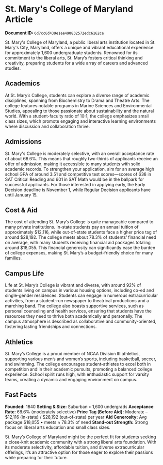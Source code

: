 # St. Mary's College of Maryland Article

**Document ID:** `6d7cc6d439e1ee490832572edc6162ce`

St. Mary's College of Maryland, a public liberal arts institution located in St. Mary's City, Maryland, offers a unique and vibrant educational experience for approximately 1,600 undergraduate students. Renowned for its commitment to the liberal arts, St. Mary’s fosters critical thinking and creativity, preparing students for a wide array of careers and advanced studies.

## Academics
At St. Mary’s College, students can explore a diverse range of academic disciplines, spanning from Biochemistry to Drama and Theatre Arts. The college features notable programs in Marine Sciences and Environmental Studies, appealing to those passionate about sustainability and the natural world. With a student-faculty ratio of 10:1, the college emphasizes small class sizes, which promote engaging and interactive learning environments where discussion and collaboration thrive.

## Admissions
St. Mary's College is moderately selective, with an overall acceptance rate of about 68.6%. This means that roughly two-thirds of applicants receive an offer of admission, making it accessible to many students with solid academic records. To strengthen your application, aim for an average high school GPA of around 3.51 and competitive test scores—scores of 638 in SAT Critical Reading and 601 in SAT Math would be in the ballpark for successful applicants. For those interested in applying early, the Early Decision deadline is November 1, while Regular Decision applicants have until January 15.

## Cost & Aid
The cost of attending St. Mary’s College is quite manageable compared to many private institutions. In-state students pay an annual tuition of approximately $12,116, while out-of-state students face a higher price tag of around $28,192. The college meets about 78.3% of students’ financial need on average, with many students receiving financial aid packages totaling around $18,055. This financial generosity can significantly ease the burden of college expenses, making St. Mary’s a budget-friendly choice for many families.

## Campus Life
Life at St. Mary’s College is vibrant and diverse, with around 92% of students living on campus in various housing options, including co-ed and single-gender residences. Students can engage in numerous extracurricular activities, from a student-run newspaper to theatrical productions and a marching band. The college also boasts supportive services, such as personal counseling and health services, ensuring that students have the resources they need to thrive both academically and personally. The campus atmosphere is described as collaborative and community-oriented, fostering lasting friendships and connections.

## Athletics
St. Mary’s College is a proud member of NCAA Division III athletics, supporting various men’s and women’s sports, including basketball, soccer, and swimming. The college encourages student-athletes to excel both in competition and in their academic pursuits, promoting a balanced college experience. School spirit runs high, with enthusiastic support for varsity teams, creating a dynamic and engaging environment on campus.

## Fast Facts
**Founded:** 1840
**Setting & Size:** Suburban • 1,600 undergrads
**Acceptance Rate:** 68.6% (moderately selective)
**Price Tag (Before Aid):** Moderate – $12,116 (in-state) / $28,192 (out-of-state) per year
**Aid Generosity:** Avg package $18,055 • meets ≈ 78.3% of need
**Stand-out Strength:** Strong focus on liberal arts education and small class sizes.

St. Mary’s College of Maryland might be the perfect fit for students seeking a close-knit academic community with a strong liberal arts foundation. With its moderate selectivity, affordable tuition, and diverse extracurricular offerings, it’s an attractive option for those eager to explore their passions while preparing for their future.
